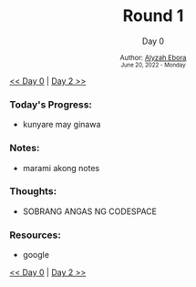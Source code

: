 <div align="center">
  <h1>Round 1</h1>
  <p>Day 0</p>

  <sub>
    Author: <a href="https://github.com/Mochicakes" target="_blank">Alyzah Ebora</a>
    <br>
    <small>June 20, 2022 - Monday</small>
  </sub>
</div>

[<< Day 0](day000.md) | [Day 2 >>](day002.md)

### Today's Progress:

- kunyare may ginawa 

### Notes:

- marami akong notes

### Thoughts:

- SOBRANG ANGAS NG CODESPACE

### Resources:

- google

[<< Day 0](day000.md) | [Day 2 >>](day002.md)
